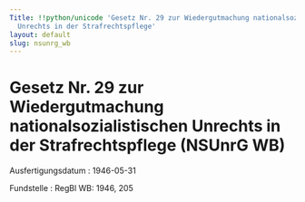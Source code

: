 ```yaml
---
Title: !!python/unicode 'Gesetz Nr. 29 zur Wiedergutmachung nationalsozialistischen
  Unrechts in der Strafrechtspflege'
layout: default
slug: nsunrg_wb
---
```


# Gesetz Nr. 29 zur Wiedergutmachung nationalsozialistischen Unrechts in der Strafrechtspflege (NSUnrG WB)

Ausfertigungsdatum
:   1946-05-31

Fundstelle
:   RegBl WB: 1946, 205

